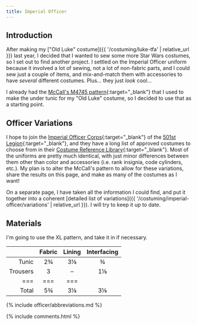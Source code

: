 ```yaml
---
title: Imperial Officer
---
```


<link rel="stylesheet" type="text/css" href="{{ '/assets/css/imperial-officer.css?v=' | append: site.github.build_revision | relative_url }}" />

## Introduction
After making my ["Old Luke" costume]({{ '/costuming/luke-tfa' | relative_url }}) last year, I decided that I wanted to sew some more Star Wars costumes, so I set out to find another project. I settled on the Imperial Officer uniform because it involved a lot of sewing, not a lot of non-fabric parts, and I could sew just a couple of items, and mix-and-match them with accessories to have _several_ different costumes. Plus... they just _look_ cool...

I already had the [McCall's M4745 pattern](https://mccallpattern.mccall.com/m4745){:target="_blank"} that I used to make the under tunic for my "Old Luke" costume, so I decided to use that as a starting point.

## Officer Variations
I hope to join the [Imperial Officer Corps](http://www.imperialofficer.com){:target="_blank"} of the [501st Legion](http://www.501st.com){:target="_blank"}, and they have a long list of approved costumes to choose from in their [Costume Reference Library](http://databank.501st.com/databank/Costuming:IOC_CRL){:target="_blank"}. Most of the uniforms are pretty much identical, with just minor differences between them other than color and accessories (i.e. rank insignia, code cylinders, etc.). My plan is to alter the McCall's pattern to allow for these variations, share the results on this page, and make as many of the costumes as I want!

On a separate page, I have taken all the information I could find, and put it together into a coherent [detailed list of variations]({{ '/costuming/imperial-officer/variations' | relative_url }}). I will try to keep it up to date.

## Materials
I'm going to use the XL pattern, and take it in if necessary.

| | Fabric | Lining | Interfacing
|---:|:---:|:---:|:---:
| Tunic | 2¾ | 3⅛ | ¾
| Trousers | 3 | – | 1⅛
|===|===|===
| Total | 5¾ | 3⅛ | 3⅛

{% include officer/abbreviations.md %}

<script type="text/javascript" src="{{ '/assets/js/imperial-officer.js?v=' | append: site.github.build_revision | relative_url }}"></script>

{% include comments.html %}
